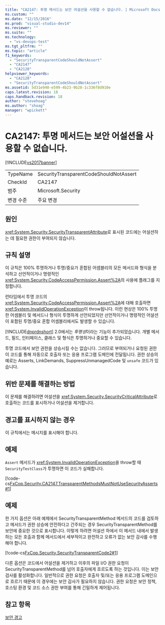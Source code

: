 ```yaml
---
title: "CA2147: 투명 메서드는 보안 어설션을 사용할 수 없습니다. | Microsoft Docs"
ms.custom: ""
ms.date: "12/15/2016"
ms.prod: "visual-studio-dev14"
ms.reviewer: ""
ms.suite: ""
ms.technology: 
  - "vs-devops-test"
ms.tgt_pltfrm: ""
ms.topic: "article"
f1_keywords: 
  - "SecurityTransparentCodeShouldNotAssert"
  - "CA2147"
  - "CA2128"
helpviewer_keywords: 
  - "CA2128"
  - "SecurityTransparentCodeShouldNotAssert"
ms.assetid: 5d31e940-e599-4b23-9b28-1c336f8d910e
caps.latest.revision: 18
caps.handback.revision: 18
author: "stevehoag"
ms.author: "shoag"
manager: "wpickett"
---
```

# CA2147: 투명 메서드는 보안 어설션을 사용할 수 없습니다.
[!INCLUDE[vs2017banner](../code-quality/includes/vs2017banner.md)]

|||  
|-|-|  
|TypeName|SecurityTransparentCodeShouldNotAssert|  
|CheckId|CA2147|  
|범주|Microsoft.Security|  
|변경 수준|주요 변경|  
  
## 원인  
 <xref:System.Security.SecurityTransparentAttribute>로 표시된 코드에는 어설션하는 데 필요한 권한이 부여되지 않습니다.  
  
## 규칙 설명  
 이 규칙은 100% 투명하거나 투명\/중요가 혼합된 어셈블리의 모든 메서드와 형식을 분석하고 선언적이거나 명령적인 <xref:System.Security.CodeAccessPermission.Assert%2A>의 사용에 플래그를 지정합니다.  
  
 런타임에서 투명 코드의 <xref:System.Security.CodeAccessPermission.Assert%2A>에 대해 호출하면 <xref:System.InvalidOperationException>이 throw됩니다.  이런 현상은 100% 투명한 어셈블리 및 메서드나 형식이 투명하게 선언되었지만 선언적이거나 명령적인 어설션이 포함된 투명\/중요 혼합 어셈블리에서도 발생할 수 있습니다.  
  
 [!INCLUDE[dnprdnshort](../code-quality/includes/dnprdnshort_md.md)] 2.0에서는 *투명성*이라는 기능이 추가되었습니다.  개별 메서드, 필드, 인터페이스, 클래스 및 형식은 투명하거나 중요할 수 있습니다.  
  
 투명 코드에서 보안 권한을 상승시킬 수는 없습니다.  그러므로 부여되거나 요청된 권한이 코드를 통해 자동으로 호출자 또는 응용 프로그램 도메인에 전달됩니다.  권한 상승의 예로는 Asserts, LinkDemands, SuppressUnmanagedCode 및 `unsafe` 코드가 있습니다.  
  
## 위반 문제를 해결하는 방법  
 이 문제를 해결하려면 어설션을 <xref:System.Security.SecurityCriticalAttribute>로 호출하는 코드를 표시하거나 어설션을 제거합니다.  
  
## 경고를 표시하지 않는 경우  
 이 규칙에서는 메시지를 표시해야 합니다.  
  
## 예제  
 `Assert`  메서드가 <xref:System.InvalidOperationException>을 throw할 때 `SecurityTestClass`가 투명하면 이 코드가 실패합니다.  
  
 [!code-cs[FxCop.Security.CA2147.TransparentMethodsMustNotUseSecurityAsserts#1](../code-quality/codesnippet/CSharp/ca2147-transparent-methods-may-not-use-security-asserts_1.cs)]  
  
## 예제  
 한 가지 옵션은 아래 예제에서 SecurityTransparentMethod 메서드의 코드를 검토하고 메서드가 권한 상승에 안전하다고 간주되는 경우 SecurityTransparentMethod를 보안에 중요한 것으로 표시합니다. 이렇게 하려면 어설션 하에서 이 메서드 내에서 발생하는 모든 호출과 함께 메서드에서 세부적이고 완전하고 오류가 없는 보안 감사를 수행해야 합니다.  
  
 [!code-cs[FxCop.Security.SecurityTransparentCode2#1](../code-quality/codesnippet/CSharp/ca2147-transparent-methods-may-not-use-security-asserts_2.cs)]  
  
 다른 옵션은 코드에서 어설션을 제거하고 이후의 파일 I\/O 권한 요청이 SecurityTransparentMethod를 넘어 호출자에게 흐르도록 하는 것입니다.  이는 보안 검사를 활성화합니다.  일반적으로 권한 요청은 호출자 및\/또는 응용 프로그램 도메인으로 흐르기 때문에 이 경우에는 보안 감사가 필요하지 않습니다.  권한 요청은 보안 정책, 호스팅 환경 및 코드 소스 권한 부여를 통해 긴밀하게 제어됩니다.  
  
## 참고 항목  
 [보안 경고](../code-quality/security-warnings.md)